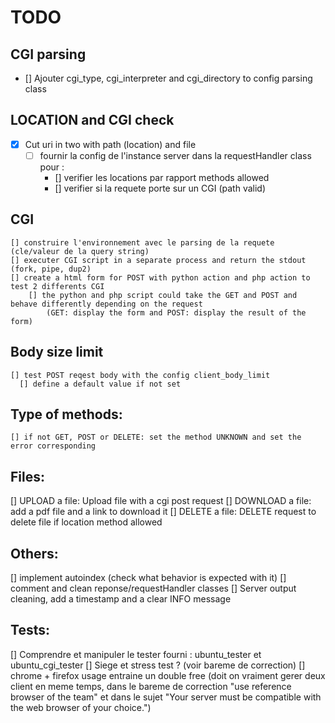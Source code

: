 # TODO

## CGI parsing
* [] Ajouter cgi_type, cgi_interpreter and cgi_directory to config parsing class

## LOCATION and CGI check
* [x] Cut uri in two with path (location) and file
  * [ ] fournir la config de l'instance server dans la requestHandler class pour :
    * [] verifier les locations par rapport methods allowed
    * [] verifier si la requete porte sur un CGI (path valid)

## CGI
    [] construire l'environnement avec le parsing de la requete (cle/valeur de la query string)
    [] executer CGI script in a separate process and return the stdout (fork, pipe, dup2)
    [] create a html form for POST with python action and php action to test 2 differents CGI
        [] the python and php script could take the GET and POST and behave differently depending on the request 
            (GET: display the form and POST: display the result of the form)

## Body size limit
    [] test POST reqest body with the config client_body_limit
      [] define a default value if not set

## Type of methods:
    [] if not GET, POST or DELETE: set the method UNKNOWN and set the error corresponding

## Files:
  [] UPLOAD a file: Upload file with a cgi post request
  [] DOWNLOAD a file: add a pdf file and a link to download it
  [] DELETE a file: DELETE request to delete file if location method allowed

## Others:
  [] implement autoindex (check what behavior is expected with it)
  [] comment and clean reponse/requestHandler classes
  [] Server output cleaning, add a timestamp and a clear INFO message 

## Tests:
  [] Comprendre et manipuler le tester fourni : ubuntu_tester et ubuntu_cgi_tester
  [] Siege et stress test ? (voir bareme de correction)
  [] chrome + firefox usage entraine un double free (doit on vraiment gerer deux client en meme temps, dans le bareme de correction
  "use reference browser of the team" et dans le sujet "Your server must be compatible with the web browser of your choice.")